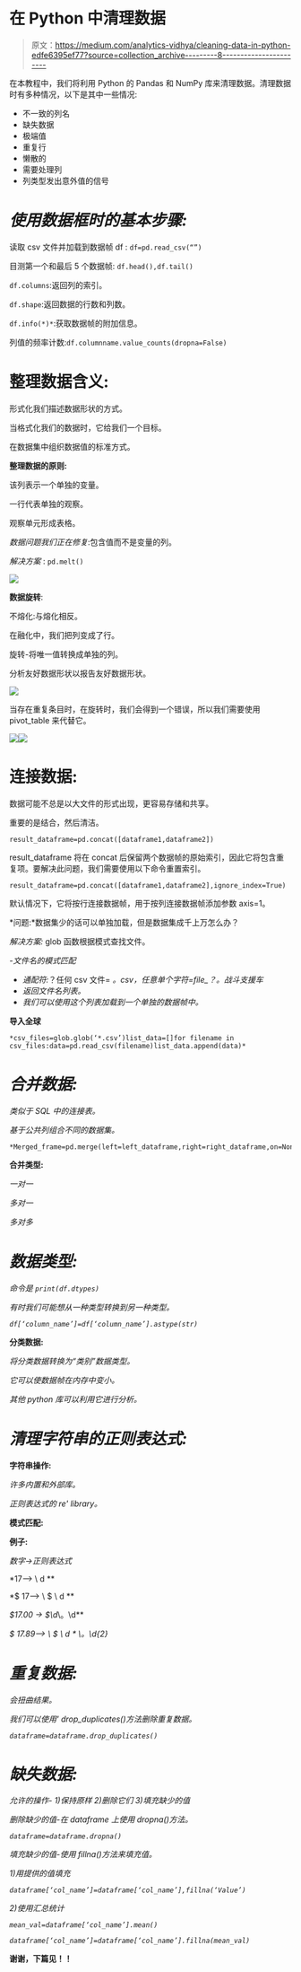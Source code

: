 # 在 Python 中清理数据

> 原文：<https://medium.com/analytics-vidhya/cleaning-data-in-python-edfe6395ef77?source=collection_archive---------8----------------------->

在本教程中，我们将利用 Python 的 Pandas 和 NumPy 库来清理数据。清理数据时有多种情况，以下是其中一些情况:

*   不一致的列名
*   缺失数据
*   极端值
*   重复行
*   懒散的
*   需要处理列
*   列类型发出意外值的信号

# ***使用数据框时的基本步骤:***

读取 csv 文件并加载到数据帧 df : `df=pd.read_csv(“”)`

目测第一个和最后 5 个数据帧: `df.head(),df.tail()`

`df.columns`:返回列的索引。

`df.shape`:返回数据的行数和列数。

`df.info(*)*`:获取数据帧的附加信息。

列值的频率计数:`df.columnname.value_counts(dropna=False)`

# **整理数据含义:**

形式化我们描述数据形状的方式。

当格式化我们的数据时，它给我们一个目标。

在数据集中组织数据值的标准方式。

**整理数据的原则:**

该列表示一个单独的变量。

一行代表单独的观察。

观察单元形成表格。

*数据问题我们正在修复*:包含值而不是变量的列。

*解决方案* : `pd.melt()`

![](img/65ceb7c674bc2d9d75d7921f7523ad22.png)

**数据旋转**:

不熔化:与熔化相反。

在融化中，我们把列变成了行。

旋转-将唯一值转换成单独的列。

分析友好数据形状以报告友好数据形状。

![](img/c6168dde708cb1b5321d086f665b01a0.png)

当存在重复条目时，在旋转时，我们会得到一个错误，所以我们需要使用 pivot_table 来代替它。

![](img/a62425176fe1945fe1bd376cec479990.png)![](img/c477327628ecd1ae2542fd874f8f61a6.png)

# **连接数据:**

数据可能不总是以大文件的形式出现，更容易存储和共享。

重要的是结合，然后清洁。

`result_dataframe=pd.concat([dataframe1,dataframe2])`

result_dataframe 将在 concat 后保留两个数据帧的原始索引，因此它将包含重复项。要解决此问题，我们需要使用以下命令重置索引。

`result_dataframe=pd.concat([dataframe1,dataframe2],ignore_index=True)`

默认情况下，它将按行连接数据帧，用于按列连接数据帧添加参数 axis=1。

*问题:*数据集少的话可以单独加载，但是数据集成千上万怎么办？

*解决方案:* glob 函数根据模式查找文件。

*-文件名的模式匹配*

*   *通配符:*？任何 csv 文件= *。csv，任意单个字符=file_？。战斗支援车*
*   *返回文件名列表。*
*   *我们可以使用这个列表加载到一个单独的数据帧中。*

**导入全球**

```
*csv_files=glob.glob(‘*.csv’)list_data=[]for filename in csv_files:data=pd.read_csv(filename)list_data.append(data)*
```

# ***合并数据:***

*类似于 SQL 中的连接表。*

*基于公共列组合不同的数据集。*

```
*Merged_frame=pd.merge(left=left_dataframe,right=right_dataframe,on=None,left_on=’left_df_columnname’,right_on=’right_df_columnname’)*
```

****合并类型:****

*一对一*

*多对一*

*多对多*

# ***数据类型:***

**命令是* `print(df.dtypes)`*

*有时我们可能想从一种类型转换到另一种类型。*

*`df[‘column_name’]=df[‘column_name’].astype(str)`*

****分类数据:****

*将分类数据转换为“类别”数据类型。*

*它可以使数据帧在内存中变小。*

*其他 python 库可以利用它进行分析。*

# ***清理字符串的正则表达式:***

**字符串操作:**

*许多内置和外部库。*

*正则表达式的 re' library。*

**模式匹配:**

**例子:**

*数字->正则表达式*

*17--> \ d **

*$ 17--> \ $ \ d **

*$17.00 -> \$\d*\。\d**

*$ 17.89--> \ $ \ d * \。\d{2}*

# ***重复数据:***

*会扭曲结果。*

*我们可以使用' drop_duplicates()方法删除重复数据。*

*`dataframe=dataframe.drop_duplicates()`*

# ***缺失数据:***

*允许的操作- 1)保持原样 2)删除它们 3)填充缺少的值*

*删除缺少的值-在 dataframe 上使用 dropna()方法。*

*`dataframe=dataframe.dropna()`*

*填充缺少的值-使用 fillna()方法来填充值。*

*1)用提供的值填充*

*`dataframe[‘col_name’]=dataframe[‘col_name’],fillna(‘Value’)`*

*2)使用汇总统计*

*`mean_val=dataframe[‘col_name’].mean()`*

*`dataframe[‘col_name’]=dataframe[‘col_name’].fillna(mean_val)`*

****谢谢，下篇见！！****
